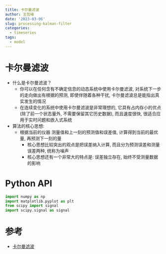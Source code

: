 ```yaml
---
title: 卡尔曼滤波
author: 王哲峰
date: '2023-03-06'
slug: processing-kalman-filter
categories:
  - timeseries
tags:
  - model
---
```


# 卡尔曼滤波

* 什么是卡尔曼滤波？
    - 你可以在任何含有不确定信息的动态系统中使用卡尔曼滤波, 对系统下一步的走向做出有根据的预测, 
      即使伴随着各种干扰, 卡尔曼滤波总是能指出真实发生的情况
    - 在连续变化的系统中使用卡尔曼滤波是非常理想的, 它具有占内存小的优点(除了前一个状态量外, 不需要保留其它历史数据), 
      而且速度很快, 很适合应用于实时问题和嵌入式系统
* 算法的核心思想:
    - 根据当前的仪器 测量值和上一刻的预测值和误差值, 计算得到当前的最优量, 再预测下一刻的量
        - 核心思想比较突出的观点是把误差纳入计算, 而且分为预测误差和测量误差两种, 统称为噪声
        - 核心思想还有一个非常大的特点是: 误差独立存在, 始终不受测量数据的影响









# Python API

```python
import numpy as np
import matplotlib.pyplot as plt
from scipy import signal
import scipy.signal as signal
```

# 参考

* [卡尔曼滤波](https://mp.weixin.qq.com/s?__biz=MzUyNzA1OTcxNg==&mid=2247486294&idx=1&sn=5c84f404cd77f2742b12d30c1fb5427d&chksm=fa04153dcd739c2b3f9c70a5aa1674a8c523fb885635f6854df4015c9dd2df72bf0017d5a66f&scene=178&cur_album_id=1577157748566310916#rd)

